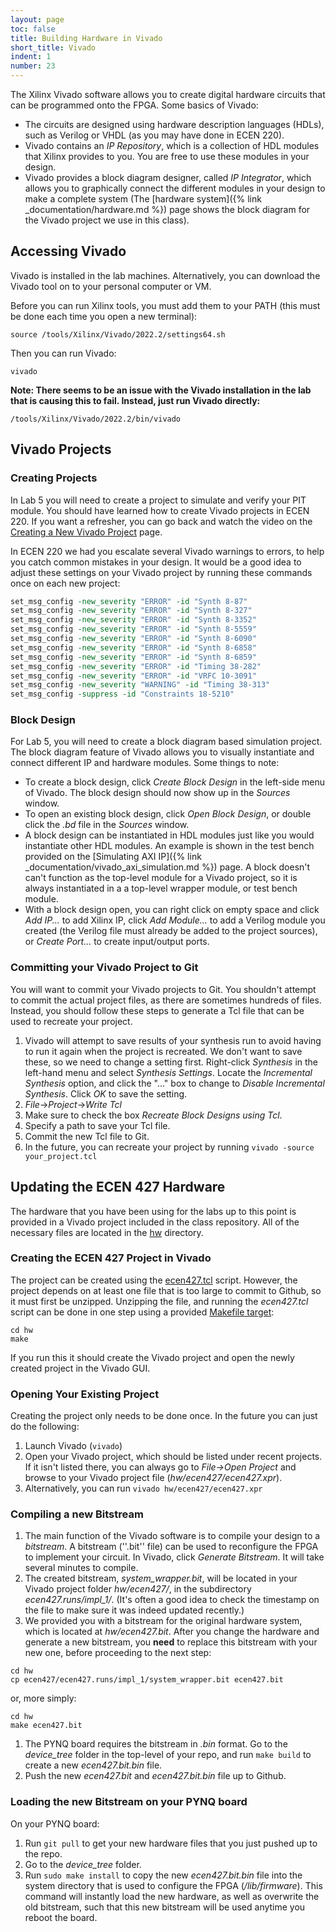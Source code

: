 ```yaml
---
layout: page
toc: false
title: Building Hardware in Vivado
short_title: Vivado
indent: 1
number: 23
---
```


The Xilinx Vivado software allows you to create digital hardware circuits that can be programmed onto the FPGA.  Some basics of Vivado:
  * The circuits are designed using hardware description languages (HDLs), such as Verilog or VHDL (as you may have done in ECEN 220).  
  * Vivado contains an *IP Repository*, which is a collection of HDL modules that Xilinx provides to you.  You are free to use these modules in your design.  
  * Vivado provides a block diagram designer, called *IP Integrator*, which allows you to graphically connect the different modules in your design to make a complete system  (The [hardware system]({% link _documentation/hardware.md %}) page shows the block diagram for the Vivado project we use in this class).

## Accessing Vivado 

Vivado is installed in the lab machines.  Alternatively, you can download the Vivado tool on to your personal computer or VM.  

Before you can run Xilinx tools, you must add them to your PATH (this must be done each time you open a new terminal):
```
source /tools/Xilinx/Vivado/2022.2/settings64.sh
```

Then you can run Vivado:
```
vivado
```

**Note: There seems to be an issue with the Vivado installation in the lab that is causing this to fail.  Instead, just run Vivado directly:**
```
/tools/Xilinx/Vivado/2022.2/bin/vivado
```

<!-- 
==== Remote Access ====

There are several lab machines on campus that have the Vivado tool installed.  You can connect to these machines, and run the tool remotely:
  * The machines are named embed-01.ee.byu.edu to embed-26.ee.byu.edu, and you will login using your CAEDM account.
  * You will need to be connected to the [[https://caedm.et.byu.edu/wiki/index.php/VPN|CAEDM VPN]] to access them.
  * You will need to have an X server running on your computer.  If you aren't familiar with this, see [[http://ecen330-lin.groups.et.byu.net/wiki/doku.php?id=xwindows]]
  * To forward graphics to your computer, you need to provide the ''-X'' option when SSH'ing:
<code>
ssh -X <caedm_username>@embed-14.ee.byu.edu
</code>

**Note:** The first time you connect to these machines, it may take a couple minutes before you are asked for your password.  It is setting up your CAEDM account on the machine.

==== Virtual Machine ====

If you are running on a Mac and want to run Xilinx Vivado software locally, you will need to use a Virtual Machine (VM). Note that you will need about 25-30 GB of free disk space to run the Xilinx software.

You can download and install VMware from [[https://caedm.et.byu.edu/wiki/index.php/Free_Software|BYU]]. Once you download VMWare, install a recent version of Ubuntu and boot the VM. Here are some instructions to follow once you have booted Ubuntu in the VM.
  - sudo apt-get install open-vm-tools-desktop
  - sudo apt-get install build-essential
  - Install CMake from the [[https://apt.kitware.com|Kitware repository]].
  - Follow [[https://askubuntu.com/questions/580319/enabling-shared-folders-with-open-vm-tools|instructions]] to enable folder sharing. I used the highest voted answer.
  - Install Xilinx Vivado version 2017.4. You can find the software [[https://www.xilinx.com/support/download/index.html/content/xilinx/en/downloadNav/vivado-design-tools/archive.html|here]]. Follow the 330 instructions for the installation.



==== Local Install ==== 

If you are running Linux, you can choose to install the Vivado tools locally.  There are some instructions at the bottom of [[http://ecen330-lin.groups.et.byu.net/wiki/doku.php?id=setup_local|this ECEN 330 page]].  Make sure you install version 2017.4. -->

<!-- 
===== Running Vivado =====

Each time you open a new terminal, you will need to run this script so that the Vivado tools are accessible on your PATH:
<code>source /opt/Xilinx/Vivado/2017.4/settings64.sh</code> -->


## Vivado Projects

### Creating Projects
In Lab 5 you will need to create a project to simulate and verify your PIT module.
You should have learned how to create Vivado projects in ECEN 220.  If you want a refresher, you can go back and watch the video on the [Creating a New Vivado Project](http://ecen220wiki.groups.et.byu.net/tutorials/lab_03/00_vivado_project_setup/) page.

In ECEN 220 we had you escalate several Vivado warnings to errors, to help you catch common mistakes in your design.  It would be a good idea to adjust these settings on your Vivado project by running these commands once on each new project:
```tcl
set_msg_config -new_severity "ERROR" -id "Synth 8-87"
set_msg_config -new_severity "ERROR" -id "Synth 8-327"
set_msg_config -new_severity "ERROR" -id "Synth 8-3352"
set_msg_config -new_severity "ERROR" -id "Synth 8-5559"
set_msg_config -new_severity "ERROR" -id "Synth 8-6090"
set_msg_config -new_severity "ERROR" -id "Synth 8-6858"
set_msg_config -new_severity "ERROR" -id "Synth 8-6859"
set_msg_config -new_severity "ERROR" -id "Timing 38-282"
set_msg_config -new_severity "ERROR" -id "VRFC 10-3091"
set_msg_config -new_severity "WARNING" -id "Timing 38-313"
set_msg_config -suppress -id "Constraints 18-5210"
```

### Block Design
For Lab 5, you will need to create a block diagram based simulation project.  The block diagram feature of Vivado allows you to visually instantiate and connect different IP and hardware modules.  Some things to note:
  * To create a block design, click *Create Block Design* in the left-side menu of Vivado. The block design should now show up in the *Sources* window.
  * To open an existing block design, click *Open Block Design*, or double click the *.bd* file in the *Sources* window.
  * A block design can be instantiated in HDL modules just like you would instantiate other HDL modules.  An example is shown in the test bench provided on the [Simulating AXI IP]({% link _documentation/vivado_axi_simulation.md %}) page.  A block doesn't can't function as the top-level module for a Vivado project, so it is always instantiated in a a top-level wrapper module, or test bench module.
  * With a block design open, you can right click on empty space and click *Add IP...* to add Xilinx IP, click *Add Module...* to add a Verilog module you created (the Verilog file must already be added to the project sources), or *Create Port...* to create input/output ports.

### Committing your Vivado Project to Git 

You will want to commit your Vivado projects to Git.  You shouldn't attempt to commit the actual project files, as there are sometimes hundreds of files.  Instead, you should follow these steps to generate a Tcl file that can be used to recreate your project.  

1. Vivado will attempt to save results of your synthesis run to avoid having to run it again when the project is recreated.  We don't want to save these, so we need to change a setting first.  Right-click *Synthesis* in the left-hand menu and select *Synthesis Settings*.  Locate the *Incremental Synthesis* option, and click the "..." box to change to *Disable Incremental Synthesis*.  Click *OK* to save the setting.
1. *File*->*Project*->*Write Tcl*
1. Make sure to check the box *Recreate Block Designs using Tcl*.
1. Specify a path to save your Tcl file.
1. Commit the new Tcl file to Git.
1. In the future, you can recreate your project by running `vivado -source your_project.tcl`

## Updating the ECEN 427 Hardware 
The hardware that you have been using for the labs up to this point is provided in a Vivado project included in the class repository.  All of the necessary files are located in the [hw](https://github.com/byu-cpe/ecen427_student/tree/master/hw) directory.


### Creating the ECEN 427 Project in Vivado
The project can be created using the [ecen427.tcl](https://github.com/byu-cpe/ecen427_student/blob/master/hw/ecen427.tcl) script. However, the project depends on at least one file that is too large to commit to Github, so it must first be unzipped.  Unzipping the file, and running the *ecen427.tcl* script can be done in one step using a provided [Makefile target](https://github.com/byu-cpe/ecen427_student/blob/main/hw/Makefile#L4):
```
cd hw
make
```

If you run this it should create the Vivado project and open the newly created project in the Vivado GUI.

### Opening Your Existing Project 
Creating the project only needs to be done once.  In the future you can just do the following:
1. Launch Vivado (`vivado`)
1. Open your Vivado project, which should be listed under recent projects.  If it isn't listed there, you can always go to *File->Open Project* and browse to your Vivado project file (*hw/ecen427/ecen427.xpr*).
1. Alternatively, you can run `vivado hw/ecen427/ecen427.xpr`


### Compiling a new Bitstream

1. The main function of the Vivado software is to compile your design to a *bitstream*.  A bitstream (''.bit'' file) can be used to reconfigure the FPGA to implement your circuit. In Vivado, click *Generate Bitstream*.  It will take several minutes to compile.
1. The created bitstream, *system_wrapper.bit*, will be located in your Vivado project folder *hw/ecen427/*, in the subdirectory *ecen427.runs/impl_1/*.  (It's often a good idea to check the timestamp on the file to make sure it was indeed updated recently.)
1. We provided you with a bitstream for the original hardware system, which is located at *hw/ecen427.bit*.  After you change the hardware and generate a new bitstream, you **need** to replace this bitstream with your new one, before proceeding to the next step:
```
cd hw
cp ecen427/ecen427.runs/impl_1/system_wrapper.bit ecen427.bit
```
or, more simply:
```
cd hw
make ecen427.bit
```
1. The PYNQ board requires the bitstream in *.bin* format.  Go to the *device_tree* folder in the top-level of your repo, and run `make build` to create a new *ecen427.bit.bin* file.
1. Push the new *ecen427.bit* and *ecen427.bit.bin* file up to Github.


### Loading the new Bitstream on your PYNQ board
On your PYNQ board:
1. Run `git pull` to get your new hardware files that you just pushed up to the repo.
1. Go to the *device_tree* folder. 
1. Run `sudo make install` to copy the new *ecen427.bit.bin* file into the system directory that is used to configure the FPGA (*/lib/firmware*).  This command will instantly load the new hardware, as well as overwrite the old bitstream, such that this new bitstream will be used anytime you reboot the board.


